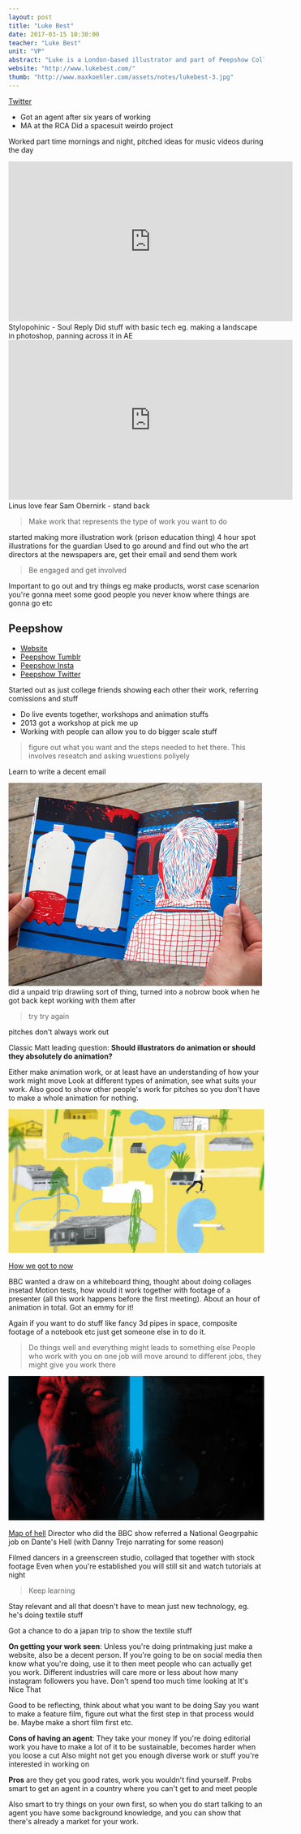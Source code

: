 ```yaml
---
layout: post
title: "Luke Best"
date: 2017-03-15 10:30:00
teacher: "Luke Best"
unit: "VP"
abstract: "Luke is a London-based illustrator and part of Peepshow Collective. Does all sorts of amazing editorial, animation and publishing work."
website: "http://www.lukebest.com/"
thumb: "http://www.maxkoehler.com/assets/notes/lukebest-3.jpg"
---
```


[Twitter](https://twitter.com/lukejethrobest?lang=en)

- Got an agent after six years of working
- MA at the RCA
  Did a spacesuit weirdo project

Worked part time mornings and night, pitched ideas for music videos during the day

<iframe width="560" height="315" src="https://www.youtube.com/embed/w6I7YY2Gw80" frameborder="0" allowfullscreen></iframe>
Stylopohinic - Soul Reply
Did stuff with basic tech eg. making a landscape in photoshop, panning across it in AE

<iframe width="560" height="315" src="https://www.youtube.com/embed/nR20KwwYGmA" frameborder="0" allowfullscreen></iframe>
Linus love fear Sam Obernirk - stand back

> Make work that represents the type of work you want to do

started making more illustration work
(prison education thing)
4 hour spot illustrations for the guardian
Used to go around and find out who the art directors at the newspapers are, get their email and send them work

> Be engaged and get involved

Important to go out and try things eg make products, worst case scenarion you're gonna meet some good people
you never know where things are gonna go etc

## Peepshow

- [Website](http://www.peepshow.org.uk/)
- [Peepshow Tumblr](http://peepshowcoll.tumblr.com/)
- [Peepshow Insta](https://www.instagram.com/peepshowcoll/)
- [Peepshow Twitter](https://twitter.com/PeepshowCOLL)

Started out as just college friends showing each other their work, referring comissions and stuff

- Do live events together, workshops and animation stuffs
- 2013 got a workshop at pick me up
- Working with people can allow you to do bigger scale stuff

> figure out what you want and the steps needed to het there. This involves reseatch and asking wuestions poliyely

Learn to write a decent email

![How we got to now production shot](/assets/notes/lukebest-2.jpg)
did a unpaid trip drawiing sort of thing, turned into a nobrow book when he got back
kept working with them after

> try try again

pitches don't always work out

Classic Matt leading question: **Should illustrators do animation or should they absolutely do animation?**

Either make animation work, or at least have an understanding of how your work might move
Look at different types of animation, see what suits your work. Also good to show other people's work for pitches so you don't have to make a whole animation for nothing.

![How we got to now production shot](/assets/notes/lukebest-3.jpg)

[How we got to now](http://www.peepshow.org.uk/work#/how-we-got-to-now/)

BBC wanted a draw on a whiteboard thing, thought about doing collages insetad
Motion tests, how would it work together with footage of a presenter (all this work happens before the first meeting). About an hour of animation in total. Got an emmy for it!

Again if you want to do stuff like fancy 3d pipes in space, composite footage of a notebook etc just get someone else in to do it.

> Do things well and everything might leads to something else
> People who work with you on one job will move around to different jobs, they might give you work there

![Map of hell production Shot](/assets/notes/lukebest-1.jpg)

[Map of hell](http://www.peepshow.org.uk/work/#/map-of-hell/)
Director who did the BBC show referred a National Geogrpahic job on Dante's Hell (with Danny Trejo narrating for some reason)

Filmed dancers in a greenscreen studio, collaged that together with stock footage
Even when you're established you will still sit and watch tutorials at night

> Keep learning

Stay relevant and all that doesn't have to mean just new technology, eg. he's doing textile stuff

Got a chance to do a japan trip to show the textile stuff

**On getting your work seen**: Unless you're doing printmaking just make a website, also be a decent person.
If you're going to be on social media then know what you're doing, use it to then meet people who can actually get you work. Different industries will care more or less about how many instagram followers you have. Don't spend too much time looking at It's Nice That

Good to be reflecting, think about what you want to be doing
Say you want to make a feature film, figure out what the first step in that process would be. Maybe make a short film first etc.

**Cons of having an agent**: They take your money
If you're doing editorial work you have to make a lot of it to be sustainable, becomes harder when you loose a cut
Also might not get you enough diverse work or stuff you're interested in working on

**Pros** are they get you good rates, work you wouldn't find yourself. Probs smart to get an agent in a country where you can't get to and meet people

Also smart to try things on your own first, so when you do start talking to an agent you have some background knowledge, and you can show that there's already a market for your work.
